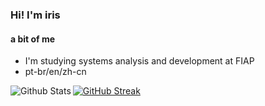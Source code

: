 ### Hi! I'm iris 

#### a bit of me 
-  I'm studying systems analysis and development at FIAP
-  pt-br/en/zh-cn

<img align="left" src="https://github-readme-stats.vercel.app/api/top-langs/?username=irissuu&theme=catppuccin_mocha&hide_border=True&include_all_commits=true&count_private=true" alt="Github Stats"/>   
<a href="https://git.io/streak-stats"><img src="https://streak-stats.demolab.com?user=irissuu&theme=catppuccin_mocha&hide_border=true" alt="GitHub Streak" /></a>
 


